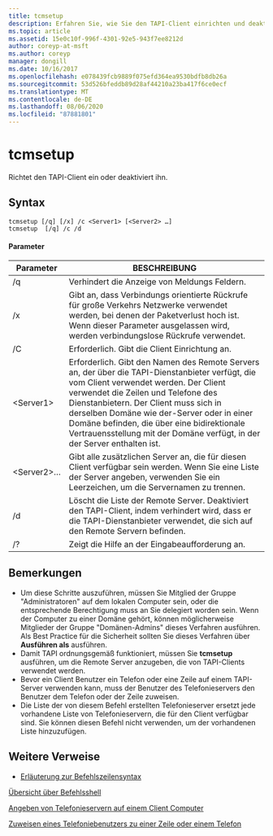 ```yaml
---
title: tcmsetup
description: Erfahren Sie, wie Sie den TAPI-Client einrichten und deaktivieren.
ms.topic: article
ms.assetid: 15e0c10f-996f-4301-92e5-943f7ee8212d
author: coreyp-at-msft
ms.author: coreyp
manager: dongill
ms.date: 10/16/2017
ms.openlocfilehash: e078439fcb9889f075efd364ea9530bdfb8db26a
ms.sourcegitcommit: 53d526bfeddb89d28af44210a23ba417f6ce0ecf
ms.translationtype: MT
ms.contentlocale: de-DE
ms.lasthandoff: 08/06/2020
ms.locfileid: "87881801"
---
```

# <a name="tcmsetup"></a>tcmsetup



Richtet den TAPI-Client ein oder deaktiviert ihn.

## <a name="syntax"></a>Syntax

```
tcmsetup [/q] [/x] /c <Server1> [<Server2> …]
tcmsetup  [/q] /c /d
```

#### <a name="parameters"></a>Parameter

|Parameter|BESCHREIBUNG|
|---------|-----------|
|/q|Verhindert die Anzeige von Meldungs Feldern.|
|/x|Gibt an, dass Verbindungs orientierte Rückrufe für große Verkehrs Netzwerke verwendet werden, bei denen der Paketverlust hoch ist. Wenn dieser Parameter ausgelassen wird, werden verbindungslose Rückrufe verwendet.|
|/C|Erforderlich. Gibt die Client Einrichtung an.|
|\<Server1>|Erforderlich. Gibt den Namen des Remote Servers an, der über die TAPI-Dienstanbieter verfügt, die vom Client verwendet werden. Der Client verwendet die Zeilen und Telefone des Dienstanbietern. Der Client muss sich in derselben Domäne wie der-Server oder in einer Domäne befinden, die über eine bidirektionale Vertrauensstellung mit der Domäne verfügt, in der der Server enthalten ist.|
|\<Server2>…|Gibt alle zusätzlichen Server an, die für diesen Client verfügbar sein werden. Wenn Sie eine Liste der Server angeben, verwenden Sie ein Leerzeichen, um die Servernamen zu trennen.|
|/d|Löscht die Liste der Remote Server. Deaktiviert den TAPI-Client, indem verhindert wird, dass er die TAPI-Dienstanbieter verwendet, die sich auf den Remote Servern befinden.|
|/?|Zeigt die Hilfe an der Eingabeaufforderung an.|

## <a name="remarks"></a>Bemerkungen

-   Um diese Schritte auszuführen, müssen Sie Mitglied der Gruppe "Administratoren" auf dem lokalen Computer sein, oder die entsprechende Berechtigung muss an Sie delegiert worden sein. Wenn der Computer zu einer Domäne gehört, können möglicherweise Mitglieder der Gruppe "Domänen-Admins" dieses Verfahren ausführen. Als Best Practice für die Sicherheit sollten Sie dieses Verfahren über **Ausführen als** ausführen.
-   Damit TAPI ordnungsgemäß funktioniert, müssen Sie **tcmsetup** ausführen, um die Remote Server anzugeben, die von TAPI-Clients verwendet werden.
-   Bevor ein Client Benutzer ein Telefon oder eine Zeile auf einem TAPI-Server verwenden kann, muss der Benutzer des Telefonieservers den Benutzer dem Telefon oder der Zeile zuweisen.
-   Die Liste der von diesem Befehl erstellten Telefonieserver ersetzt jede vorhandene Liste von Telefonieservern, die für den Client verfügbar sind. Sie können diesen Befehl nicht verwenden, um der vorhandenen Liste hinzuzufügen.

## <a name="additional-references"></a>Weitere Verweise

- [Erläuterung zur Befehlszeilensyntax](command-line-syntax-key.md)

[Übersicht über Befehlsshell](/previous-versions/windows/it-pro/windows-server-2003/cc737438(v=ws.10))

[Angeben von Telefonieservern auf einem Client Computer](/previous-versions/windows/it-pro/windows-server-2003/cc759226(v=ws.10))

[Zuweisen eines Telefoniebenutzers zu einer Zeile oder einem Telefon](/previous-versions/windows/it-pro/windows-server-2003/cc736875(v=ws.10))
